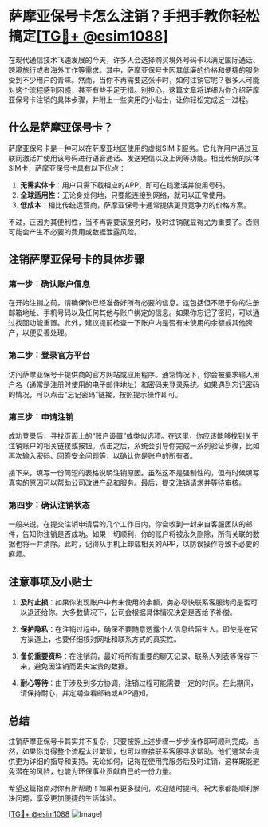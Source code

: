 # 萨摩亚保号卡怎么注销？手把手教你轻松搞定[[TG💪+ @esim1088](https://t.me/s/esim1088)]

在现代通信技术飞速发展的今天，许多人会选择购买境外号码卡以满足国际通话、跨境旅行或者海外工作等需求。其中，萨摩亚保号卡因其低廉的价格和便捷的服务受到不少用户的青睐。然而，当你不再需要这张卡时，如何注销它呢？很多人可能对这个流程感到困惑，甚至有些手足无措。别担心，这篇文章将详细为你介绍萨摩亚保号卡注销的具体步骤，并附上一些实用的小贴士，让你轻松完成这一过程。

## 什么是萨摩亚保号卡？

萨摩亚保号卡是一种可以在萨摩亚地区使用的虚拟SIM卡服务。它允许用户通过互联网激活并使用该号码进行语音通话、发送短信以及上网等功能。相比传统的实体SIM卡，萨摩亚保号卡具有以下优点：

1. **无需实体卡**：用户只需下载相应的APP，即可在线激活并使用号码。
2. **全球适用性**：无论身处何地，只要能连接到网络，就可以正常使用。
3. **低成本**：相比传统运营商，萨摩亚保号卡通常提供更具竞争力的价格方案。

不过，正因为其便利性，当不再需要该服务时，及时注销就显得尤为重要了。否则可能会产生不必要的费用或数据泄露风险。

## 注销萨摩亚保号卡的具体步骤

### 第一步：确认账户信息

在开始注销之前，请确保你已经准备好所有必要的信息。这包括但不限于你的注册邮箱地址、手机号码以及任何其他与账户绑定的信息。如果你忘记了密码，可以通过找回功能重置。此外，建议提前检查一下账户内是否有未使用的余额或其他资产，以便妥善处理。

### 第二步：登录官方平台

访问萨摩亚保号卡提供商的官方网站或应用程序。通常情况下，你会被要求输入用户名（通常是注册时使用的电子邮件地址）和密码来登录系统。如果遇到忘记密码的情况，可以点击“忘记密码”链接，按照提示操作即可。

### 第三步：申请注销

成功登录后，寻找页面上的“账户设置”或类似选项。在这里，你应该能够找到关于注销账户的相关链接或按钮。点击之后，系统会引导你完成一系列验证步骤，比如再次输入密码、回答安全问题等，以确认你是账户的所有者。

接下来，填写一份简短的表格说明注销原因。虽然这不是强制性的，但有时候填写真实的原因可以帮助公司改进产品和服务。最后，提交注销请求并等待审核。

### 第四步：确认注销状态

一般来说，在提交注销申请后的几个工作日内，你会收到一封来自客服团队的邮件，告知你注销是否成功。如果一切顺利，你的账户将被永久删除，所有关联的数据也将一并清除。此时，记得从手机上卸载相关的APP，以防误操作导致不必要的麻烦。

## 注意事项及小贴士

1. **及时止损**：如果你发现账户中有未使用的余额，务必尽快联系客服询问是否可以退还给你。大多数情况下，公司会根据具体情况决定是否给予补偿。
   
2. **保护隐私**：在注销过程中，确保不要随意透露个人信息给陌生人。即使是在官方渠道上，也要仔细核对网址和联系方式的真实性。

3. **备份重要资料**：在注销前，最好将所有重要的聊天记录、联系人列表等保存下来，避免因注销而丢失宝贵的数据。

4. **耐心等待**：由于涉及到多方协调，注销过程可能需要一定的时间。在此期间，请保持耐心，并定期查看邮箱或APP通知。

## 总结

注销萨摩亚保号卡其实并不复杂，只要按照上述步骤一步步操作即可顺利完成。当然，如果你觉得整个流程太过繁琐，也可以直接联系客服寻求帮助。他们通常会提供更为详细的指导和支持。无论如何，记得在使用完服务后及时注销，这样既能避免潜在的风险，也能为环保事业贡献自己的一份力量。

希望这篇指南对你有所帮助！如果有更多疑问，欢迎随时提问。祝大家都能顺利解决问题，享受更加便捷的生活体验。

[[TG💪+ @esim1088](https://t.me/s/esim1088) ![Image](https://i.postimg.cc/4NQfJmqS/Snipaste-2025-05-13-00-14-12.png)]